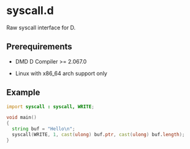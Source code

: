 # syscall.d

Raw syscall interface for D.

## Prerequirements

* DMD D Compiler >= 2.067.0

* Linux with x86_64 arch support only

## Example

```d
import syscall : syscall, WRITE;

void main()
{
  string buf = "Hello\n";
  syscall(WRITE, 1, cast(ulong) buf.ptr, cast(ulong) buf.length);
}
```
